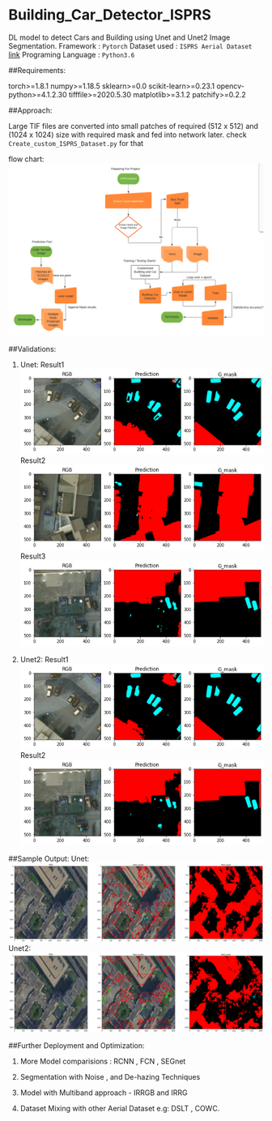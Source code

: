 # Building_Car_Detector_ISPRS

DL model to detect Cars and Building using Unet and Unet2 Image Segmentation.
Framework : `Pytorch`
Dataset used : `ISPRS Aerial Dataset` [link](https://www2.isprs.org/commissions/comm2/wg4/benchmark/2d-sem-label-potsdam/)
Programing Language : `Python3.6`

##Requirements:

torch>=1.8.1
numpy>=1.18.5
sklearn>=0.0
scikit-learn>=0.23.1
opencv-python>=4.1.2.30
tifffile>=2020.5.30
matplotlib>=3.1.2
patchify>=0.2.2

##Approach:

Large TIF files are converted into small patches of required (512 x 512) and (1024 x 1024) size with required mask and fed into network later.
check ```Create_custom_ISPRS_Dataset.py``` for that

flow chart:
![Approch](Results/Flowchart.png)

##Validations:
1. Unet:
Result1 ![unet1.1](Results/unet-1.png)
Result2 ![unet1.2](Results/unet-4.png)
Result3 ![unet1.3](Results/unet-5.png)

2. Unet2:
Result1 ![unet2.1](Results/unet2-3.png)
Result2 ![unet2.2](Results/unet2-7.png)

##Sample Output:
Unet:![unet_routput.png](Results/unet-output.png)
Unet2:![unet2](Results/unet2-output.png)

##Further Deployment and Optimization:
1. More Model comparisions : RCNN , FCN , SEGnet

2. Segmentation with Noise , and De-hazing Techniques

3. Model with Multiband approach - IRRGB and IRRG

3. Dataset Mixing with other Aerial Dataset e.g: DSLT , COWC.




